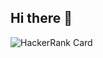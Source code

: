 ## Hi there 👋

<!--
**Irhamul1907093/Irhamul1907093** is a ✨ _special_ ✨ repository because its `README.md` (this file) appears on your GitHub profile.

Here are some ideas to get you started:

- 🔭 I’m currently workixng on ...
- 🌱 I’m currently learning ...
- 👯 I’m looking to collaborate on ...
- 🤔 I’m looking for help with ...
- 💬 Ask me about ...
- 📫 How to reach me: ...
- 😄 Pronouns: ...
- ⚡ Fun fact: ...
-->

<img src="https://hacker-rank-stats-card.vercel.app/generate-card?username={{irhamulislam_pr1}}" alt="HackerRank Card"/>
